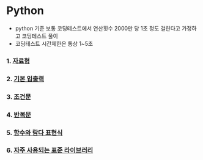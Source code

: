 # Python
- python 기준 보통 코딩테스트에서 연산횟수 2000만 당 1초 정도 걸린다고 가정하고 코딩테스트 풀이
- 코딩테스트 시간제한은 통상 1~5초

### 1. [자료형](https://github.com/KChanho/coding_test/blob/main/Python/data_structure.py)
### 2. [기본 입출력](https://github.com/KChanho/coding_test/blob/main/Python/IO.py)
### 3. [조건문](https://github.com/KChanho/coding_test/blob/main/Python/condition.py)
### 4. [반복문](https://github.com/KChanho/coding_test/blob/main/Python/loop.py)
### 5. [함수와 람다 표현식](https://github.com/KChanho/coding_test/blob/main/Python/function.py)
### 6. [자주 사용되는 표준 라이브러리](https://github.com/KChanho/coding_test/blob/main/Python/libraries.py)
